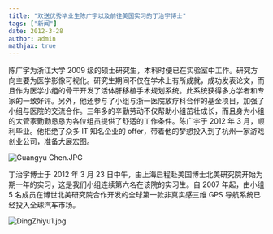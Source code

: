```yaml
---
title: "欢送优秀毕业生陈广宇以及前往美国实习的丁治宇博士"
tags: ["新闻"]
date: 2012-3-28
author: admin
mathjax: true
---
```


陈广宇为浙江大学 2009 级的硕士研究生，本科时便已在实验室中工作。研究方向主要为医学影像可视化。研究生期间不仅在学术上有所成就，成功发表论文，而且作为医学小组的骨干开发了活体肝移植手术规划系统。此系统获得多方学者和专家的一致好评。另外，他还参与了小组与浙一医院放疗科合作的基金项目，加强了小组与医院的交流合作。三年多的辛勤劳动不仅帮助小组茁壮成长，而且身为小组的大管家勤勤恳恳为各位组员提供了舒适的工作条件。陈广宇于 2012 年 3 月，顺利毕业。他拒绝了众多 IT 知名企业的 offer，带着他的梦想投入到了杭州一家游戏创业公司，准备大展宏图。

![Guangyu Chen.JPG](http://www.cad.zju.edu.cn/home/vagwiki/images/1/14/Guangyu_Chen.JPG)

丁治宇博士于 2012 年 3 月 23 日中午，由上海启程赴美国博士北美研究院开始为期一年的实习，这是我们小组连续第六名在该院的实习生。自 2007 年起，由小组 5 名成员在博世北美研究院合作开发的全球第一款非真实感三维 GPS 导航系统已经投入全球汽车市场。

![DingZhiyu1.jpg](http://www.cad.zju.edu.cn/home/vagwiki/images/3/36/DingZhiyu1.jpg)
